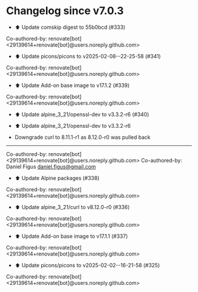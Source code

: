 # Changelog since v7.0.3
- ⬆️ Update comskip digest to 55b0bcd (#333)

Co-authored-by: renovate[bot] <29139614+renovate[bot]@users.noreply.github.com> 
- ⬆️ Update picons/picons to v2025-02-08--22-25-58 (#341)

Co-authored-by: renovate[bot] <29139614+renovate[bot]@users.noreply.github.com> 
- ⬆️ Update Add-on base image to v17.1.2 (#339)

Co-authored-by: renovate[bot] <29139614+renovate[bot]@users.noreply.github.com> 
- ⬆️ Update alpine_3_21/openssl-dev to v3.3.2-r6 (#340)

* ⬆️ Update alpine_3_21/openssl-dev to v3.3.2-r6

* Downgrade curl to 8.11.1-r1 as 8.12.0-r0 was pulled back

---------

Co-authored-by: renovate[bot] <29139614+renovate[bot]@users.noreply.github.com>
Co-authored-by: Daniel Figus <daniel.figus@gmail.com> 
- ⬆️ Update Alpine packages (#338)

Co-authored-by: renovate[bot] <29139614+renovate[bot]@users.noreply.github.com> 
- ⬆️ Update alpine_3_21/curl to v8.12.0-r0 (#336)

Co-authored-by: renovate[bot] <29139614+renovate[bot]@users.noreply.github.com> 
- ⬆️ Update Add-on base image to v17.1.1 (#337)

Co-authored-by: renovate[bot] <29139614+renovate[bot]@users.noreply.github.com> 
- ⬆️ Update picons/picons to v2025-02-02--16-21-58 (#325)

Co-authored-by: renovate[bot] <29139614+renovate[bot]@users.noreply.github.com> 
